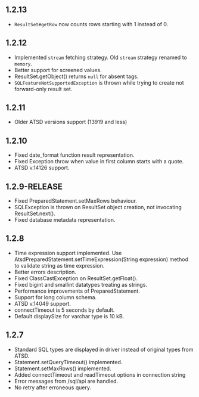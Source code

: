 ## 1.2.13
* `ResultSet#getRow` now counts rows starting with 1 instead of 0.

## 1.2.12
* Implemented `stream` fetching strategy. Old `stream` strategy renamed to `memory`.
* Better support for screened values.
* ResultSet.getObject() returns `null` for absent tags.
* `SQLFeatureNotSupportedException` is thrown while trying to create not forward-only result set.

## 1.2.11
* Older ATSD versions support (13919 and less)

## 1.2.10
* Fixed date_format function result representation.
* Fixed Exception throw when value in first column starts with a quote.
* ATSD v.14126 support.

## 1.2.9-RELEASE
* Fixed PreparedStatement.setMaxRows behaviour.
* SQLException is thrown on ResultSet object creation, not invocating ResultSet.next().
* Fixed database metadata representation.

## 1.2.8
* Time expression support implemented. Use AtsdPreparedStatement.setTimeExpression(String expression) method to validate string as time expression.
* Better errors description.
* Fixed ClassCastException on ResultSet.getFloat().
* Fixed bigint and smallint datatypes treating as strings.
* Performance improvements of PreparedStatement.
* Support for long column schema.
* ATSD v.14049 support.
* connectTimeout is 5 seconds by default.
* Default displaySize for varchar type is 10 kB.

## 1.2.7
* Standard SQL types are displayed in driver instead of original types from ATSD.
* Statement.setQueryTimeout() implemented.
* Statement.setMaxRows() implemented.
* Added connectTimeout and readTimeout options in connection string
* Error messages from /sql/api are handled.
* No retry after erroneous query.
